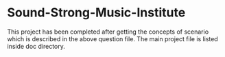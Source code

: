 # Sound-Strong-Music-Institute
This project has been completed after getting the concepts of scenario which is described in the above question file. The main project file is listed inside doc directory.

